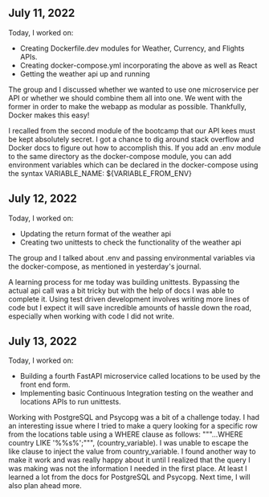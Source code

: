 ## July 11, 2022

Today, I worked on:
* Creating Dockerfile.dev modules for Weather, Currency, and Flights APIs.
* Creating docker-compose.yml incorporating the above as well as React
* Getting the weather api up and running

The group and I discussed whether we wanted to use one microservice per API or whether we should combine them all into one. We went with the former in order to make the webapp as modular as possible. Thankfully, Docker makes this easy!

I recalled from the second module of the bootcamp that our API kees must be kept absolutely secret. I got a chance to dig around stack overflow and Docker docs to figure out how to accomplish this. If you add an .env module to the same directory as the docker-compose module, you can add environment variables which can be declared in the docker-compose using the syntax VARIABLE_NAME: ${VARIABLE_FROM_ENV}


## July 12, 2022

Today, I worked on:
* Updating the return format of the weather api
* Creating two unittests to check the functionality of the weather api

The group and I talked about .env and passing environmental variables via the docker-compose, as mentioned in yesterday's journal.

A learning process for me today was building unittests. Bypassing the actual api call was a bit tricky but with the help of docs I was able to complete it. Using test driven development involves writing more lines of code but I expect it will save incredible amounts of hassle down the road, especially when working with code I did not write.


## July 13, 2022

Today, I worked on:
* Building a fourth FastAPI microservice called locations to be used by the front end form.
* Implementing basic Continuous Integration testing on the weather and locations APIs to run unittests.

Working with PostgreSQL and Psycopg was a bit of a challenge today. I had an interesting issue where I tried to make a query looking for a specific row from the locations table using a WHERE clause as follows: """...WHERE country LIKE '%%s%';""", (country_variable). I was unable to escape the like clause to inject the value from country_variable. I found another way to make it work and was really happy about it until I realized that the query I was making was not the information I needed in the first place. At least I learned a lot from the docs for PostgreSQL and Psycopg. Next time, I will also plan ahead more.
